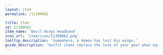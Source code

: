 ```yaml
---
layout: item
permalink: /11300062

title: Item
id: 11300062
item_name: 'Devil Wings Headband'
icon_url: 'item/icon/11300062.png'
tooltip_description: 'Somewhere, a demon has lost his wings.'
guide_description: 'Outfit items replace the look of your gear when equipped.'
---
```

